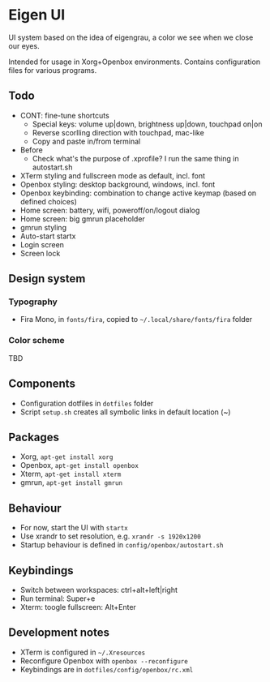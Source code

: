# Eigen UI

UI system based on the idea of eigengrau, a color we see when we close our eyes.

Intended for usage in Xorg+Openbox environments. Contains configuration files for various
programs.

## Todo

* CONT: fine-tune shortcuts
    * Special keys: volume up|down, brightness up|down, touchpad on|on
    * Reverse scorlling direction with touchpad, mac-like
    * Copy and paste in/from terminal
* Before
    * Check what's the purpose of .xprofile? I run the same thing in autostart.sh
* XTerm styling and fullscreen mode as default, incl. font
* Openbox styling: desktop background, windows, incl. font
* Openbox keybinding: combination to change active keymap (based on defined choices)
* Home screen: battery, wifi, poweroff/on/logout dialog
* Home screen: big gmrun placeholder
* gmrun styling
* Auto-start startx
* Login screen
* Screen lock

## Design system

### Typography

* Fira Mono, in `fonts/fira`, copied to `~/.local/share/fonts/fira` folder

### Color scheme

TBD

## Components

* Configuration dotfiles in `dotfiles` folder
* Script `setup.sh` creates all symbolic links in default location (~)

## Packages

* Xorg, `apt-get install xorg`
* Openbox, `apt-get install openbox`
* Xterm, `apt-get install xterm`
* gmrun, `apt-get install gmrun`

## Behaviour

* For now, start the UI with `startx`
* Use xrandr to set resolution, e.g. `xrandr -s 1920x1200`
* Startup behaviour is defined in `config/openbox/autostart.sh`

## Keybindings

* Switch between workspaces: ctrl+alt+left|right
* Run terminal: Super+e
* Xterm: toogle fullscreen: Alt+Enter

## Development notes

* XTerm is configured in `~/.Xresources`
* Reconfigure Openbox with `openbox --reconfigure`
* Keybindings are in `dotfiles/config/openbox/rc.xml`

